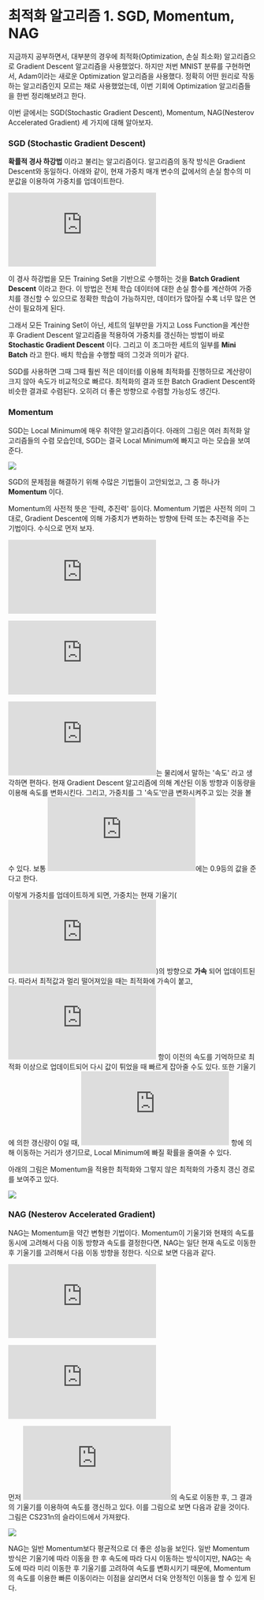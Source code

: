 ﻿# 최적화 알고리즘 1. SGD, Momentum, NAG
지금까지 공부하면서, 대부분의 경우에 최적화(Optimization, 손실 최소화) 알고리즘으로 Gradient Descent 알고리즘을 사용했었다. 하지만 저번 MNIST 분류를 구현하면서, Adam이라는 새로운 Optimization 알고리즘을 사용했다. 정확히 어떤 원리로 작동하는 알고리즘인지 모르는 채로 사용했었는데, 이번 기회에 Optimization 알고리즘들을 한번 정리해보려고 한다.

이번 글에서는 SGD(Stochastic Gradient Descent), Momentum, NAG(Nesterov Accelerated Gradient) 세 가지에 대해 알아보자.

### SGD (Stochastic Gradient Descent)
__확률적 경사 하강법__ 이라고 불리는 알고리즘이다. 알고리즘의 동작 방식은 Gradient Descent와 동일하다. 아래와 같이, 현재 가중치 매개 변수의 값에서의 손실 함수의 미분값을 이용하여 가중치를 업데이트한다.

![](https://latex.codecogs.com/gif.latex?W%20%5Cleftarrow%20W%20-%20%5Ceta%20%5Cfrac%20%7B%5Cpartial%20L%7D%7B%5Cpartial%20W%7D)

이 경사 하강법을 모든 Training Set을 기반으로 수행하는 것을 __Batch Gradient Descent__ 이라고 한다. 이 방법은 전체 학습 데이터에 대한 손실 함수를 계산하여 가중치를 갱신할 수 있으므로 정확한 학습이 가능하지만, 데이터가 많아질 수록 너무 많은 연산이 필요하게 된다.

그래서 모든 Training Set이 아닌, 세트의 일부만을 가지고 Loss Function을 계산한 후 Gradient Descent 알고리즘을 적용하여 가중치를 갱신하는 방법이 바로 __Stochastic Gradient Descent__ 이다. 그리고 이 조그마한 세트의 일부를 __Mini Batch__ 라고 한다. 배치 학습을 수행할 때의 그것과 의미가 같다.

SGD를 사용하면 그때 그때 훨씬 적은 데이터를 이용해 최적화를 진행하므로 계산량이 크지 않아 속도가 비교적으로 빠르다. 최적화의 결과 또한 Batch Gradient Descent와 비슷한 결과로 수렴된다. 오히려 더 좋은 방향으로 수렴할 가능성도 생긴다.

### Momentum
SGD는 Local Minimum에 매우 취약한 알고리즘이다. 아래의 그림은 여러 최적화 알고리즘들의 수렴 모습인데, SGD는 결국 Local Minimum에 빠지고 마는 모습을 보여 준다.

![](../image/SaddlePoint.gif)

SGD의 문제점을 해결하기 위해 수많은 기법들이 고안되었고, 그 중 하나가 __Momentum__ 이다.

Momentum의 사전적 뜻은 '탄력, 추진력' 등이다. Momentum 기법은 사전적 의미 그대로, Gradient Descent에 의해 가중치가 변화하는 방향에 탄력 또는 추진력을 주는 기법이다. 수식으로 먼저 보자.

![](https://latex.codecogs.com/gif.latex?v%20%5Cleftarrow%20%5Calpha%20v%20-%20%5Ceta%20%5Cfrac%20%7B%5Cpartial%20L%7D%7B%5Cpartial%20W%7D)

![](https://latex.codecogs.com/gif.latex?W%20%5Cleftarrow%20W%20&plus;%20v)

![](https://latex.codecogs.com/gif.latex?v)는 물리에서 말하는 '속도' 라고 생각하면 편하다. 현재 Gradient Descent 알고리즘에 의해 계산된 이동 방향과 이동량을 이용해 속도를 변화시킨다. 그리고, 가중치를 그 
'속도'만큼 변화시켜주고 있는 것을 볼 수 있다. 보통 ![](https://latex.codecogs.com/gif.latex?%5Calpha)에는 0.9등의 값을 준다고 한다.

이렇게 가중치를 업데이트하게 되면, 가중치는 현재 기울기(![](https://latex.codecogs.com/gif.latex?%5Cfrac%20%7B%5Cpartial%20L%7D%7B%5Cpartial%20W%7D))의 방향으로 __가속__ 되어 업데이트된다. 따라서 최적값과 멀리 떨어져있을 때는 최적화에 가속이 붙고, ![](https://latex.codecogs.com/gif.latex?%5Calpha%20v) 항이 이전의 속도를 기억하므로 최적화 이상으로 업데이트되어 다시 값이 튀었을 때 빠르게 잡아줄 수도 있다. 또한 기울기에 의한 갱신량이 0일 때, ![](https://latex.codecogs.com/gif.latex?%5Calpha%20v) 항에 의해 이동하는 거리가 생기므로, Local Minimum에 빠질 확률을 줄여줄 수 있다.

아래의 그림은 Momentum을 적용한 최적화와 그렇지 않은 최적화의 가중치 갱신 경로를 보여주고 있다.

![](../image/momentum.png)

### NAG (Nesterov Accelerated Gradient)
NAG는 Momentum을 약간 변형한 기법이다. Momentum이 기울기와 현재의 속도를 동시에 고려해서 다음 이동 방향과 속도를 결정한다면, NAG는 일단 현재 속도로 이동한 후 기울기를 고려해서 다음 이동 방향을 정한다. 식으로 보면 다음과 같다.

![](https://latex.codecogs.com/gif.latex?v%20%5Cleftarrow%20%5Calpha%20v%20-%20%5Ceta%20%28%20%5Cfrac%20%7B%5Cpartial%20L%7D%7B%5Cpartial%20W%7D%20&plus;%20%5Calpha%20v%29)

![](https://latex.codecogs.com/gif.latex?W%20%5Cleftarrow%20W%20&plus;%20v)

먼저 ![](https://latex.codecogs.com/gif.latex?%5Calpha%20v)의 속도로 이동한 후, 그 결과의 기울기를 이용하여 속도를 갱신하고 있다. 이를 그림으로 보면 다음과 같을 것이다. 그림은 CS231n의 슬라이드에서 가져왔다.

![](../image/NAG.PNG)

NAG는 일반 Momentum보다 평균적으로 더 좋은 성능을 보인다. 일반 Momentum 방식은 기울기에 따라 이동을 한 후 속도에 따라 다시 이동하는 방식이지만, NAG는 속도에 따라 미리 이동한 후 기울기를 고려하여 속도를 변화시키기 때문에, Momentum의 속도를 이용한 빠른 이동이라는 이점을 살리면서 더욱 안정적인 이동을 할 수 있게 된다.
